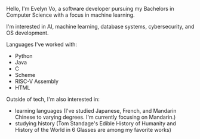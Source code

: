Hello, I'm Evelyn Vo, a software developer pursuing my Bachelors in Computer Science with a focus in machine learning. 

I'm interested in AI, machine learning, database systems, cybersecurity, and OS development. 

Languages I've worked with:
- Python
- Java
- C
- Scheme
- RISC-V Assembly
- HTML

Outside of tech, I'm also interested in:
- learning languages (I've studied Japanese, French, and Mandarin Chinese to varying degrees. I'm currently focusing on Mandarin.)
- studying history (Tom Standage's Edible History of Humanity and History of the World in 6 Glasses are among my favorite works)


<!---
ettvo/ettvo is a ✨ special ✨ repository because its `README.md` (this file) appears on your GitHub profile.
You can click the Preview link to take a look at your changes.
--->
